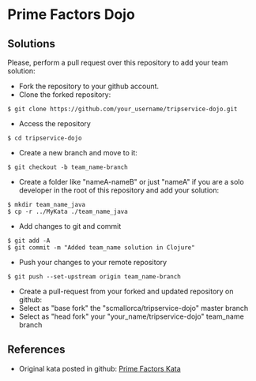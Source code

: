 Prime Factors Dojo
=========================

## Solutions
Please, perform a pull request over this repository to add your team solution:
* Fork the repository to your github account.
* Clone the forked repository:
```
$ git clone https://github.com/your_username/tripservice-dojo.git
```
* Access the repository
```
$ cd tripservice-dojo
```
* Create a new branch and move to it:
```
$ git checkout -b team_name-branch
```
* Create a folder like "nameA-nameB" or just "nameA" if you are a solo developer in the root of this repository and add your solution:
```
$ mkdir team_name_java
$ cp -r ../MyKata ./team_name_java
```
* Add changes to git and commit
```
$ git add -A
$ git commit -m "Added team_name solution in Clojure"
```
* Push your changes to your remote repository
```
$ git push --set-upstream origin team_name-branch
```
* Create a pull-request from your forked and updated repository on github:
* Select as "base fork" the "scmallorca/tripservice-dojo" master branch
* Select as "head fork" your "your_name/tripservice-dojo" team_name branch

## References 
* Original kata posted in github: [Prime Factors Kata](http://butunclebob.com/ArticleS.UncleBob.ThePrimeFactorsKata)
